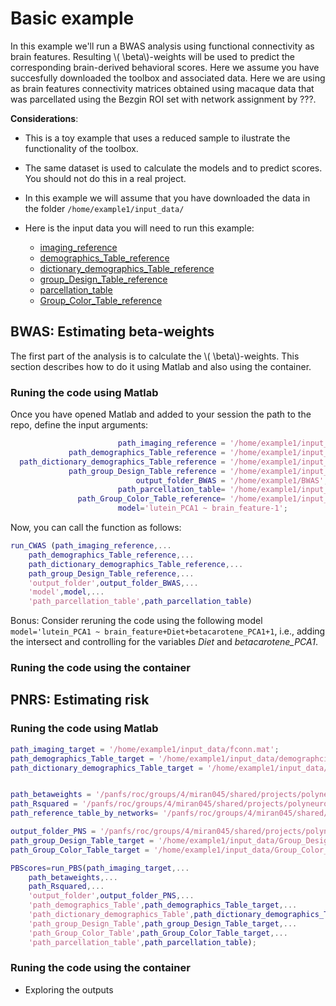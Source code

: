 <script type="text/javascript"
        src="https://cdnjs.cloudflare.com/ajax/libs/mathjax/2.7.0/MathJax.js?config=TeX-AMS_CHTML"></script>
# Basic example 
In this example we'll run a BWAS analysis using functional connectivity as brain features. Resulting \\( \beta\\)-weights will be used to predict the corresponding brain-derived behavioral scores. Here we assume you have succesfully downloaded the toolbox and associated data. Here we are using as brain features connectivity matrices obtained using macaque data that was parcellated using the Bezgin ROI set with network assignment by ???.

**Considerations**:

- This is a toy example that uses a reduced sample to ilustrate the functionality of the toolbox.
- The same dataset is used to calculate the models and to predict scores. You should not do this in a real project.
- In this example we will assume that you have downloaded the data in the folder `/home/example1/input_data/`
- Here is the input data you will need to run this example:

    - [imaging_reference](./example1/fconn.mat)
    - [demographics_Table_reference](./example1/demographcis_Table.csv)
    - [dictionary_demographics_Table_reference](./example1/Dictionary_for_demographics_Table.csv)
    - [group_Design_Table_reference](./example1/Group_Design_Table.csv)
    - [parcellation_table](./example1/parcel.mat)
    - [Group_Color_Table_reference](./example1/Group_Color_Table.csv)

## BWAS: Estimating beta-weights
The first part of the analysis is to calculate the \\( \beta\\)-weights. This section describes how to do it using Matlab and also using the container.

### Runing the code using Matlab
Once you have opened Matlab and added to your session the path to the repo, define the input arguments:

```Matlab
                        path_imaging_reference = '/home/example1/input_data/fconn.mat';
             path_demographics_Table_reference = '/home/example1/input_data/demographcis_Table.csv';
  path_dictionary_demographics_Table_reference = '/home/example1/input_data/Dictionary_for_demographics_Table.csv';
             path_group_Design_Table_reference = '/home/example1/input_data/Group_Design_Table.csv';
                            output_folder_BWAS = '/home/example1/BWAS';
                        path_parcellation_table= '/home/example1/input_data/parcel.mat';
               path_Group_Color_Table_reference= '/home/example1/input_data/Group_Color_Table.csv';
                        model='lutein_PCA1 ~ brain_feature-1';
```

Now, you can call the function as follows:

```Matlab
run_CWAS (path_imaging_reference,...
    path_demographics_Table_reference,...
    path_dictionary_demographics_Table_reference,...
    path_group_Design_Table_reference,...
    'output_folder',output_folder_BWAS,...
    'model',model,...
    'path_parcellation_table',path_parcellation_table) 
```

Bonus: Consider reruning the code using the following model `model='lutein_PCA1 ~ brain_feature+Diet+betacarotene_PCA1+1`, i.e., adding the intersect and controlling for the variables *Diet* and *betacarotene_PCA1*.

### Runing the code using the container


## PNRS: Estimating risk
### Runing the code using Matlab

```Matlab
path_imaging_target = '/home/example1/input_data/fconn.mat';
path_demographics_Table_target = '/home/example1/input_data/demographcis_Table.csv';
path_dictionary_demographics_Table_target = '/home/example1/input_data/Dictionary_for_demographics_Table.csv';


path_betaweights = '/panfs/roc/groups/4/miran045/shared/projects/polyneuro_risk_score/experiments/toolbox_tutorial/example1/BWAS/tables/brain_feature.csv';
path_Rsquared = '/panfs/roc/groups/4/miran045/shared/projects/polyneuro_risk_score/experiments/toolbox_tutorial/example1/BWAS/tables/Rsquared.csv';
path_reference_table_by_networks= '/panfs/roc/groups/4/miran045/shared/projects/polyneuro_risk_score/experiments/toolbox_tutorial/example1/BWAS/tables/correlations_by_networks.csv';

output_folder_PNS = '/panfs/roc/groups/4/miran045/shared/projects/polyneuro_risk_score/experiments/toolbox_tutorial/example1/PNRS';
path_group_Design_Table_target = '/home/example1/input_data/Group_Design_Table.csv';
path_Group_Color_Table_target = '/home/example1/input_data/Group_Color_Table.csv';
```

```Matlab
PBScores=run_PBS(path_imaging_target,...
    path_betaweights,...
    path_Rsquared,...
    'output_folder',output_folder_PNS,...
    'path_demographics_Table',path_demographics_Table_target,...
    'path_dictionary_demographics_Table',path_dictionary_demographics_Table_target,...
    'path_group_Design_Table',path_group_Design_Table_target,...
    'path_Group_Color_Table',path_Group_Color_Table_target,...
    'path_parcellation_table',path_parcellation_table);
```
### Runing the code using the container
- Exploring the outputs